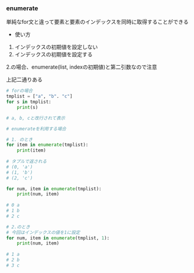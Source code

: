 ### enumerate

単純なfor文と違って要素と要素のインデックスを同時に取得することができる
- 使い方

1. インデックスの初期値を設定しない
2. インデックスの初期値を設定する

2.の場合、enumerate(list, indexの初期値)と第二引数なので注意

上記二通りある

```python
# forの場合
tmplist = ["a", "b". "c"]
for s in tmplist:
	print(s)

# a, b, cと改行されて表示

# enumerateを利用する場合

# 1. のとき
for item in enumerate(tmplist):
	print(item)
	
# タプルで返される
# (0, 'a')
# (1, 'b')
# (2, 'c')

for num, item in enumerate(tmplist):
	print(num, item)
	
# 0 a
# 1 b
# 2 c

# 2.のとき
# 今回はインデックスの値を1に設定
for num, item in enumerate(tmplist, 1):
	print(num, item)
	
# 1 a
# 2 b
# 3 c
```


